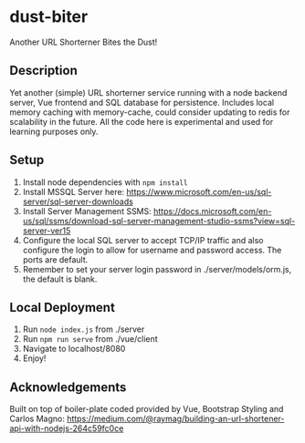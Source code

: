 # dust-biter
Another URL Shorterner Bites the Dust!

## Description

Yet another (simple) URL shorterner service running with a node backend server, Vue frontend and SQL database for persistence. Includes local memory caching with memory-cache, could consider updating to redis for scalability in the future. All the code here is experimental and used for learning purposes only.

## Setup

1. Install node dependencies with `npm install`
2. Install MSSQL Server here: https://www.microsoft.com/en-us/sql-server/sql-server-downloads
3. Install Server Management SSMS: https://docs.microsoft.com/en-us/sql/ssms/download-sql-server-management-studio-ssms?view=sql-server-ver15
4. Configure the local SQL server to accept TCP/IP traffic and also configure the login to allow for username and password access. The ports are default.
5. Remember to set your server login password in ./server/models/orm.js, the default is blank.

## Local Deployment

1. Run `node index.js` from ./server
2. Run `npm run serve` from ./vue/client
3. Navigate to localhost/8080
4. Enjoy!

## Acknowledgements

Built on top of boiler-plate coded provided by Vue, Bootstrap Styling and Carlos Magno: https://medium.com/@raymag/building-an-url-shortener-api-with-nodejs-264c59fc0ce
